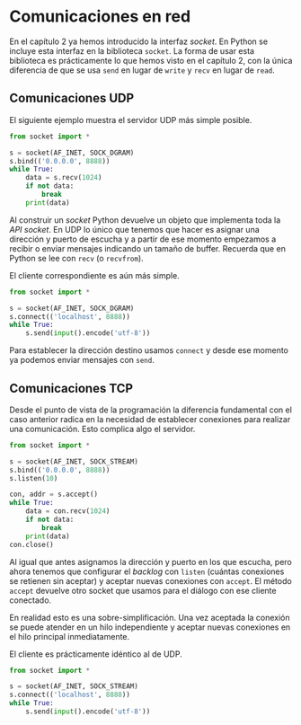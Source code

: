 [//]: # (-*- mode: markdown; coding: utf-8 -*-)

# Comunicaciones en red

En el capítulo 2 ya hemos introducido la interfaz *socket*.  En Python
se incluye esta interfaz en la biblioteca `socket`.  La forma de usar
esta biblioteca es prácticamente lo que hemos visto en el capítulo 2,
con la única diferencia de que se usa `send` en lugar de `write` y
`recv` en lugar de `read`.

## Comunicaciones UDP

El siguiente ejemplo muestra el servidor UDP más simple posible.

``` Python
from socket import *

s = socket(AF_INET, SOCK_DGRAM)
s.bind(('0.0.0.0', 8888))
while True:
    data = s.recv(1024)
    if not data:
        break
    print(data)
```

Al construir un *socket* Python devuelve un objeto que implementa toda
la *API socket*.  En UDP lo único que tenemos que hacer es asignar una
dirección y puerto de escucha y a partir de ese momento empezamos a
recibir o enviar mensajes indicando un tamaño de buffer.  Recuerda que
en Python se lee con `recv` (o `recvfrom`).

El cliente correspondiente es aún más simple.

``` Python
from socket import *

s = socket(AF_INET, SOCK_DGRAM)
s.connect(('localhost', 8888))
while True:
    s.send(input().encode('utf-8'))
```

Para establecer la dirección destino usamos `connect` y desde ese
momento ya podemos enviar mensajes con `send`.

## Comunicaciones TCP

Desde el punto de vista de la programación la diferencia fundamental
con el caso anterior radica en la necesidad de establecer conexiones
para realizar una comunicación.  Esto complica algo el servidor.

``` Python
from socket import *

s = socket(AF_INET, SOCK_STREAM)
s.bind(('0.0.0.0', 8888))
s.listen(10)

con, addr = s.accept()
while True:
    data = con.recv(1024)
    if not data:
        break
    print(data)
con.close()
```

Al igual que antes asignamos la dirección y puerto en los que escucha,
pero ahora tenemos que configurar el *backlog* con `listen` (cuántas
conexiones se retienen sin aceptar) y aceptar nuevas conexiones con
`accept`.  El método `accept` devuelve otro socket que usamos para el
diálogo con ese cliente conectado.

En realidad esto es una sobre-simplificación.  Una vez aceptada la
conexión se puede atender en un hilo independiente y aceptar nuevas
conexiones en el hilo principal inmediatamente.

El cliente es prácticamente idéntico al de UDP.

``` Python
from socket import *

s = socket(AF_INET, SOCK_STREAM)
s.connect(('localhost', 8888))
while True:
    s.send(input().encode('utf-8'))
```

